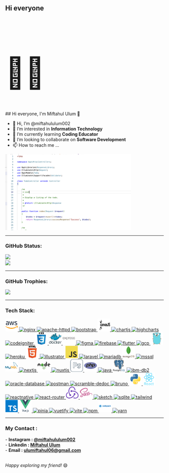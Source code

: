 ## Hi everyone

<h1 style="font-size: 10vw;">🧑‍💻</h1>
## Hi everyone, I'm Miftahul Ulum 👋

-   👋 Hi, I’m @miftahululum002
-   👀 I’m interested in <b>Information Technology</b>
-   🌱 I’m currently learning <b>Coding Educator</b>
-   💞️ I’m looking to collaborate on <b>Software Development</b>
-   📫 How to reach me ...

<img src="bg-profile.png" width="400" />
<hr>
<h3>GitHub Status:</h3>
<div>
  <img src="https://github-readme-stats.vercel.app/api?username=miftahululum002&theme=dark&hide_border=false&include_all_commits=false&count_private=true"/>
  <br>
  <img src="https://github-readme-streak-stats.herokuapp.com/?user=miftahululum002&theme=dark&hide_border=false"/>
</div>
<hr>
<h3>GitHub Trophies:</h3>
<div>
  <img src="https://github-profile-trophy.vercel.app/?username=miftahululum002&theme=dark_dimmed&no-frame=false&no-bg=true&margin-w=4"/>
</div>
<hr>
<h3>Tech Stack:</h3>
<div>
  <div align="left"> 
  	<a href="https://aws.amazon.com" target="_blank" rel="noreferrer"> 
   <img src="https://raw.githubusercontent.com/devicons/devicon/master/icons/amazonwebservices/amazonwebservices-original-wordmark.svg" alt="aws" width="40" height="40"/> 
   </a>
  	<a href="https://nginx.org/" target="_blank" rel="noreferrer"> 
   <img src="https://nginx.org/img/nginx_logo.png" alt="nginx" height="40"/> 
   </a>
  	<a href="https://httpd.apache.org/" target="_blank" rel="noreferrer"> 
   <img src="https://httpd.apache.org/images/httpd_logo_wide_new.png" alt="apache-httpd" height="40"/> 
   </a>
    <a href="https://getbootstrap.com" target="_blank" rel="noreferrer"> 
    <img src="https://avatars.githubusercontent.com/u/2918581?s=200&v=4" alt="bootstrap" width="40" height="40"/> </a> 
		<a href="https://canvasjs.com" target="_blank" rel="noreferrer"> 
    <img src="https://raw.githubusercontent.com/Hardik0307/Hardik0307/master/assets/canvasjs-charts.svg" alt="canvasjs" width="40" height="40"/> 
		</a> 
		<a href="https://www.chartjs.org" target="_blank" rel="noreferrer"> 
    <img src="https://www.chartjs.org/media/logo-title.svg" alt="chartjs" width="40" height="40"/> 
		</a> 
		<a href="https://www.highcharts.com" target="_blank" rel="noreferrer"> 
    <img src="https://avatars.githubusercontent.com/u/15981345?s=48&v=4" alt="highcharts" width="40" height="40"/> 
		</a> 
		<a href="https://codeigniter.com" target="_blank" rel="noreferrer"> 
    <img src="https://cdn.worldvectorlogo.com/logos/codeigniter.svg" alt="codeigniter" width="40" height="40"/> </a> <a href="https://www.w3schools.com/css/" target="_blank" rel="noreferrer"> 
    <img src="https://raw.githubusercontent.com/devicons/devicon/master/icons/css3/css3-original-wordmark.svg" alt="css3" width="40" height="40"/> </a> <a href="https://www.docker.com/" target="_blank" rel="noreferrer"> 
    <img src="https://raw.githubusercontent.com/devicons/devicon/master/icons/docker/docker-original-wordmark.svg" alt="docker" width="40" height="40"/> </a> <a href="https://expressjs.com" target="_blank" rel="noreferrer"> 
    <img src="https://raw.githubusercontent.com/devicons/devicon/master/icons/express/express-original-wordmark.svg" alt="express" width="40" height="40"/> </a> 
		<a href="https://www.figma.com/" target="_blank" rel="noreferrer"> 
    <img src="https://www.vectorlogo.zone/logos/figma/figma-icon.svg" alt="figma" width="40" height="40"/> </a> 
		<a href="https://firebase.google.com/" target="_blank" rel="noreferrer"> 
    <img src="https://www.vectorlogo.zone/logos/firebase/firebase-icon.svg" alt="firebase" width="40" height="40"/> </a> 
		<a href="https://flutter.dev" target="_blank" rel="noreferrer"> 
    <img src="https://www.vectorlogo.zone/logos/flutterio/flutterio-icon.svg" alt="flutter" width="40" height="40"/> </a> 
		<a href="https://cloud.google.com" target="_blank" rel="noreferrer"> 
    <img src="https://www.vectorlogo.zone/logos/google_cloud/google_cloud-icon.svg" alt="gcp" width="40" height="40"/> </a> 
		<a href="https://golang.org" target="_blank" rel="noreferrer"> 
    <img src="https://raw.githubusercontent.com/devicons/devicon/master/icons/go/go-original.svg" alt="go" width="40" height="40"/> </a> 
		<a href="https://heroku.com" target="_blank" rel="noreferrer"> 
    <img src="https://www.vectorlogo.zone/logos/heroku/heroku-icon.svg" alt="heroku" width="40" height="40"/> </a> 
		<a href="https://www.w3.org/html/" target="_blank" rel="noreferrer"> 
    <img src="https://raw.githubusercontent.com/devicons/devicon/master/icons/html5/html5-original-wordmark.svg" alt="html5" width="40" height="40"/> </a> 
		<a href="https://www.adobe.com/in/products/illustrator.html" target="_blank" rel="noreferrer"> 
    <img src="https://www.vectorlogo.zone/logos/adobe_illustrator/adobe_illustrator-icon.svg" alt="illustrator" width="40" height="40"/> </a> 
		<a href="https://developer.mozilla.org/en-US/docs/Web/JavaScript" target="_blank" rel="noreferrer"> 
    <img src="https://raw.githubusercontent.com/devicons/devicon/master/icons/javascript/javascript-original.svg" alt="javascript" width="40" height="40"/> </a> 
		<a href="https://laravel.com/" target="_blank" rel="noreferrer"> 
    <img src="https://laravel.com/img/logomark.min.svg" alt="laravel" width="40" height="40"/> </a> 
		<a href="https://mariadb.org/" target="_blank" rel="noreferrer"> 
    <img src="https://www.vectorlogo.zone/logos/mariadb/mariadb-icon.svg" alt="mariadb" width="40" height="40"/> </a> 
		<a href="https://www.mongodb.com/" target="_blank" rel="noreferrer"> 
    <img src="https://raw.githubusercontent.com/devicons/devicon/master/icons/mongodb/mongodb-original-wordmark.svg" alt="mongodb" width="40" height="40"/> </a> 
		<a href="https://www.microsoft.com/en-us/sql-server" target="_blank" rel="noreferrer"> 
    <img src="https://www.svgrepo.com/show/303229/microsoft-sql-server-logo.svg" alt="mssql" width="40" height="40"/> </a> 
		<a href="https://www.mysql.com/" target="_blank" rel="noreferrer"> 
    <img src="https://raw.githubusercontent.com/devicons/devicon/master/icons/mysql/mysql-original-wordmark.svg" alt="mysql" width="40" height="40"/> </a> 
		<a href="https://nextjs.org/" target="_blank" rel="noreferrer"> 
    <img src="https://cdn.worldvectorlogo.com/logos/nextjs-2.svg" alt="nextjs" width="40" height="40"/> </a> 
		<a href="https://nodejs.org" target="_blank" rel="noreferrer"> 
    <img src="https://raw.githubusercontent.com/devicons/devicon/master/icons/nodejs/nodejs-original-wordmark.svg" alt="nodejs" width="40" height="40"/> </a> 
		<a href="https://nuxtjs.org/" target="_blank" rel="noreferrer"> 
    <img src="https://www.vectorlogo.zone/logos/nuxtjs/nuxtjs-icon.svg" alt="nuxtjs" width="40" height="40"/> </a> 
		<a href="https://www.photoshop.com/en" target="_blank" rel="noreferrer"> 
    <img src="https://raw.githubusercontent.com/devicons/devicon/master/icons/photoshop/photoshop-line.svg" alt="photoshop" width="40" height="40"/> </a> 
		<a href="https://www.php.net" target="_blank" rel="noreferrer"> 
    <img src="https://raw.githubusercontent.com/devicons/devicon/master/icons/php/php-original.svg" alt="php" width="40" height="40"/> 
		</a> 
		<a href="https://www.java.com/en" target="_blank" rel="noreferrer"> 
    <img src="https://www.java.com/_cache_8a03/_themesdelivery/JCOM_Base_Theme/assets/img/Java-horz-wht.svg" alt="java" width="40" height="40"/> 
		</a> 
		<a href="https://www.postgresql.org" target="_blank" rel="noreferrer"> 
    <img src="https://raw.githubusercontent.com/devicons/devicon/master/icons/postgresql/postgresql-original-wordmark.svg" alt="postgresql" width="40" height="40"/> 
		</a> 
		<a href="https://www.ibm.com/db2" target="_blank" rel="noreferrer"> 
    <img src="https://assets.ibm.com/is/image/ibm/ibm-8bar-logo-2560x2560?$original$" alt="ibm-db2" width="40" height="40"/> 
		</a> 
		<a href="https://www.oracle.com/id/database" target="_blank" rel="noreferrer"> 
    <img src="https://www.oracle.com/a/ocom/img/social-og-database-logo-1200x1200.jpg" alt="oracle-database" width="40" height="40"/> 
		</a> 
		<a href="https://postman.com" target="_blank" rel="noreferrer"> 
    <img src="https://www.vectorlogo.zone/logos/getpostman/getpostman-icon.svg" alt="postman" width="40" height="40"/>
		 </a> 
		<a href="https://scramble.dedoc.co/" target="_blank" rel="noreferrer"> 
    <img src="https://avatars.githubusercontent.com/u/93313138?s=48&v=4" alt="scramble-dedoc" width="40" height="40"/>
		 </a> 
		<a href="https://www.usebruno.com" target="_blank" rel="noreferrer"> 
    <img src="https://avatars.githubusercontent.com/u/114530840?s=48&v=4" alt="bruno" width="40" height="40"/>
		 </a> 
		<a href="https://www.python.org" target="_blank" rel="noreferrer"> 
    <img src="https://raw.githubusercontent.com/devicons/devicon/master/icons/python/python-original.svg" alt="python" width="40" height="40"/> </a> 
		<a href="https://reactjs.org/" target="_blank" rel="noreferrer"> 
    <img src="https://raw.githubusercontent.com/devicons/devicon/master/icons/react/react-original-wordmark.svg" alt="react" width="40" height="40"/> </a> 
		<a href="https://reactnative.dev" target="_blank" rel="noreferrer"> 
    <img src="https://reactnative.dev/img/header_logo.svg" alt="reactnative" width="40" height="40"/>
     </a> 
		<a href="https://reactrouter.com" target="_blank" rel="noreferrer"> 
    <img src="https://reactrouter.com/splash/hero-3d-logo.webp" alt="react-router" height="40"/>
     </a> 
		<a href="https://redux.js.org" target="_blank" rel="noreferrer"> 
    <img src="https://raw.githubusercontent.com/devicons/devicon/master/icons/redux/redux-original.svg" alt="redux" width="40" height="40"/> </a> 
		<a href="https://sass-lang.com" target="_blank" rel="noreferrer"> 
    <img src="https://raw.githubusercontent.com/devicons/devicon/master/icons/sass/sass-original.svg" alt="sass" width="40" height="40"/> </a> 
		<a href="https://www.sketch.com/" target="_blank" rel="noreferrer"> 
    <img src="https://www.vectorlogo.zone/logos/sketchapp/sketchapp-icon.svg" alt="sketch" width="40" height="40"/> </a> 
		<a href="https://www.sqlite.org/" target="_blank" rel="noreferrer"> 
    <img src="https://www.vectorlogo.zone/logos/sqlite/sqlite-icon.svg" alt="sqlite" width="40" height="40"/> </a> 
		<a href="https://tailwindcss.com/" target="_blank" rel="noreferrer"> 
    <img src="https://www.vectorlogo.zone/logos/tailwindcss/tailwindcss-icon.svg" alt="tailwind" width="40" height="40"/> </a> 
		<a href="https://www.typescriptlang.org/" target="_blank" rel="noreferrer"> 
    <img src="https://raw.githubusercontent.com/devicons/devicon/master/icons/typescript/typescript-original.svg" alt="typescript" width="40" height="40"/> </a> 
		<a href="https://vuejs.org" target="_blank" rel="noreferrer"> 
    <img src="https://raw.githubusercontent.com/devicons/devicon/master/icons/vuejs/vuejs-original-wordmark.svg" alt="vuejs" width="40" height="40"/> </a> 
		<a href="https://pinia.vuejs.org" target="_blank" rel="noreferrer"> 
    <img src="https://pinia.vuejs.org/logo.svg" alt="pinia" width="40" height="40"/> </a> 
		<a href="https://vuetifyjs.com/en/" target="_blank" rel="noreferrer"> 
    <img src="https://bestofjs.org/logos/vuetify.svg" alt="vuetify" width="40" height="40"/> </a> 
		<a href="https://vite.dev" target="_blank" rel="noreferrer"> 
    <img src="https://avatars.githubusercontent.com/u/65625612?s=48&v=4" alt="vite" width="40" height="40"/>
     </a> 
		<a href="https://www.npmjs.com/" target="_blank" rel="noreferrer"> 
    <img src="https://avatars.githubusercontent.com/u/6078720?s=200&v=4" alt="npm" width="40" height="40"/>
     </a> 
		<a href="https://webpack.js.org" target="_blank" rel="noreferrer"> 
    <img src="https://raw.githubusercontent.com/devicons/devicon/d00d0969292a6569d45b06d3f350f463a0107b0d/icons/webpack/webpack-original-wordmark.svg" alt="webpack" width="40" height="40"/>
     </a> 
		<a href="https://yarnpkg.com" target="_blank" rel="noreferrer"> 
    <img src="https://avatars.githubusercontent.com/u/22247014?s=48&v=4" alt="yarn" width="40" height="40"/>
     </a> 
    </div>
</div>
<hr>
<h3> My Contact :</h3>
<div>
  - <b>Instagram : <a href="https://instagram.com/miftahululum002">@miftahululum002</a></b><br>
  - <b>Linkedin : <a href="https://www.linkedin.com/in/miftahululum002/">Miftahul Ulum</a></b><br>
  - <b>Email : <a href="mailto:ulumiftahul06@gmail.com">ulumiftahul06@gmail.com</a></b>
</div>
<br>
<p> <i> Happy exploring my friend! </i> 😄 </p>
<!---
miftahululum002/miftahululum002 is a ✨ special ✨ repository because its `README.md` (this file) appears on your GitHub profile.
You can click the Preview link to take a look at your changes.
--->
